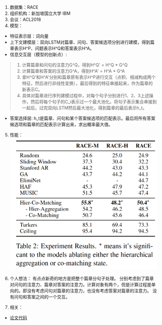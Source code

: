 1. 数据集：RACE
2. 组织机构：新加坡国立大学 IBM
3. 会议：ACL2018
4. 模型：
* 特征表示层：词向量
* 上下文建模层：双向LSTM对篇章、问句、答案候选项分别进行建模，得到篇章表示H\^P、问题表示H\^Q和答案表示H\^A。
* 信息交互层（模型的创新点）: 
> 1. 计算篇章和问句的注意力G\^Q，得到H^Q' = H^Q * G\^Q
> 2. 计算篇章和答案的注意力G\^A，得到H^A' = H^A * G\^A
> 3. 拿H^Q'和H^A'分别和篇章原有表示H^P进行交互（点积、相减构成两个特征，然后进行非线性变换），最后得到的特征串接起来，作为篇章的新表示C。
> 4. 具体对篇章进行序列建模过程中，对每个句子分别进行1、2、3上述操作，然后将每个句子的C_i表示过一个最大池化。将句子表示集合串接到一起后，过完双向LSTM然后最大池化，得到篇章的最后表示h_t。
* 答案选择层:
h_t是篇章、问句和某个答案候选项的匹配表示。最后将所有答案候选项和篇章的匹配表示计算出来，求出概率最大值。

5. 性能：
![image](https://github.com/dengyuning/paper-reading-notes/blob/master/MRC/2018-10/2018_10_1.png?raw=true)

6. 个人想法：
有点点新奇的地方是把整个篇章分句子处理。
分别考虑到了篇章对问句的注意力、篇章对答案的注意力。计算对象有两个，但是计算过程是单向的。即没有考虑问句对篇章的注意力，也没有考虑答案对篇章的注意力。
没有问句和答案之间的一个交互。

7. 相关：
* [论文代码](https://github.com/shuohangwang/comatch)
